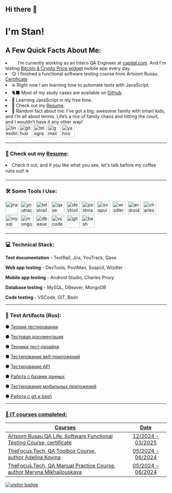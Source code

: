 ## Hi there 👋

# I'm Stan!

<h2>A Few Quick Facts About Me:</h2>
<li> <img src="https://cdn.brandfetch.io/id-0HYn-9P/w/400/h/400/theme/dark/icon.jpeg?c=1dxbfHSJFAPEGdCLU4o5B" height="15" ></h2> I’m currently working as an Intern QA Engineer at <a href="https://www.capital.com/">capital.com</a>. And I'm testing <a href="https://play.google.com/store/apps/details?id=com.currency.exchange.widgetscrypto&hl=en_US">Bitcoin & Crypto Price widget</a> mobile app every day.</li>
<li> 😌 I finished a functional software testing course from Artsiom Rusau. <a href="https://drive.google.com/file/d/1ZLaE_vsG-bdGf0pZxbhCldgChWrZ3Nn5/view?usp=sharing">Certificate</a> </li>
<li> ☕ Right now I am learning how to automate tests with JavaScript.</li>
<li> 🐈‍⬛ Most of my study cases are available on <a href="https://github.com/StanTokarev/">Github</a>.</li> </li>
<li> 📖 Learning JavaScript in my free time.</li>
<li>📙 Check out my <a href="https://docs.google.com/document/d/1TzRe2BfGmU93EwmSgRPOIDeUI5Luv6nS/edit?usp=sharing&ouid=102925613912026584866&rtpof=true&sd=true">Resume</a>.</li> 
<li>🧣 Random fact about me: I’ve got a big, awesome family with smart kids, and I’m all about tennis. Life’s a mix of family chaos and hitting the court, and I wouldn’t have it any other way! </li>
<a href= "https://www.linkedin.com/in/stan-tokarev/"><img src="https://img.icons8.com/?size=512&id=13930&format=png" width="40" height="40" alt="linkedin"/></a>
<a href= "https://github.com/StanTokarev"><img src="https://icons.iconarchive.com/icons/papirus-team/papirus-apps/256/github-icon.png" width="40" height="40" alt="github"/></a>
<a href= "https://t.me/stantokarev"><img src="https://img.icons8.com/?size=512&id=63306&format=png" width="40" height="40" alt="telegram"/></a>
<a href= "mailto:nosovertka@gmail.com"><img src="https://img.icons8.com/?size=512&id=P7UIlhbpWzZm&format=png" width="40" height="40" alt="gmail"/></a>
<a href= "mailto:stan.tokarev@yahoo.com"><img src="https://img.icons8.com/?size=100&id=9N3LO52MKuiT&format=png&color=000000" width="40" height="40" alt="yahoo mail"/></a>
</p>
</ul>

---
### 📙 Check out my <a href="https://docs.google.com/document/d/1TzRe2BfGmU93EwmSgRPOIDeUI5Luv6nS/edit?usp=sharing&ouid=102925613912026584866&rtpof=true&sd=true">Resume</a>:
<li>Check it out, and if you like what you see, let's talk before my coffee runs out! ☕</li> 

---
### 🛠 Some Tools I Use:

<div>
  <img src="https://cdn.jsdelivr.net/gh/devicons/devicon/icons/jira/jira-original.svg" title="jira" alt="jira" width="40" height="40"/>&nbsp
  <img src="https://upload.wikimedia.org/wikipedia/commons/thumb/8/8d/YouTrack_Icon.svg/1024px-YouTrack_Icon.svg.png?20200803082248" title="youtrack" alt="youtrack" width="40" height="40"/>&nbsp
  <img src="https://codahosted.io/packs/21236/unversioned/assets/LOGO/ba1091c59bab89cd2fd0f289622731fe16113d7b00905abe64759c313a4b73b76c1b0426076ed76cb74752234c734131df46992d5b8b48fc13e264240e4f7119f736cfeb64df36ded54b5cbf6198b9cadedf18dd0cac5c7dbcd16e6336c29363cd1292ba" title="testrail" alt="tetstrail" width="40" height="40"/>&nbsp
  <img src="https://luna1.co/eb0187.png" title="qase" alt="qase" width="40" height="40"/>&nbsp
  <img src="https://d33wubrfki0l68.cloudfront.net/38b5c953a4667366685d55db55d057c86db1fc54/a0fdc/static/acae6b24d940347661ca901ea07f47c1/chrome-dev-logo-icon.png" title="devtools" alt="devtools" width="40" height="40"/>&nbsp
  <img src="https://uxwing.com/wp-content/themes/uxwing/download/brands-and-social-media/postman-icon.png" title="postman" alt="postman" width="40" height="40"/>&nbsp
  <img src="https://static0.smartbear.co/smartbearbrand/media/images/home/soapui-icon.svg" title="soapui" alt="soapui" width="40" height="40"/>&nbsp
  <img src="https://lh3.googleusercontent.com/OJ9MppSwH9rKsQc0958jplweAl9I0dM5zDMWknso5NLGTvs0cBWuefFsZq32InrwOD2XYJsqnPX4oio1o32Oqbdhsw=s60" title="wizdler" alt="wizdler" width="40" height="40"/>&nbsp
  <img src="https://cdn.jsdelivr.net/gh/devicons/devicon/icons/androidstudio/androidstudio-original.svg" title="android-studio" alt="android-studio" width="40" height="40"/>&nbsp
  <img src="https://user-images.githubusercontent.com/15472/41327135-e4bf090c-6eca-11e8-9b76-032e8e2b0707.png" title="charles-proxy" alt="charles-proxy" width="40" height="40"/>&nbsp
  <img src="https://cdn.jsdelivr.net/gh/devicons/devicon/icons/mysql/mysql-original.svg" title="mysql" alt="mysql" width="40" height="40"/>&nbsp
  <img src="https://cdn.jsdelivr.net/gh/devicons/devicon/icons/mongodb/mongodb-original.svg" title="mongodb" alt="mongodb" width="40" height="40"/>&nbsp
  <img src="https://icons.iconarchive.com/icons/papirus-team/papirus-apps/256/dbeaver-icon.png" title="dbeaver" alt="dbeaver" width="40" height="40"/>&nbsp
  <img src="https://cdn.jsdelivr.net/gh/devicons/devicon/icons/vscode/vscode-original.svg" title="vscode" alt="vscode" width="40" height="40"/>&nbsp
  <img src="https://cdn.jsdelivr.net/gh/devicons/devicon/icons/git/git-original.svg" title="git" alt="git" width="40" height="40"/>&nbsp
  <img src="https://upload.wikimedia.org/wikipedia/commons/thumb/4/4b/Bash_Logo_Colored.svg/1024px-Bash_Logo_Colored.svg.png?20180723054350" title="bash" alt="bash" width="40" height="40"/>
</div>

---

### 💻 Technical Stack:
<p><b>Test documentation</b> - TestRail, Jira, YouTrack, Qase</p>
<p><b>Web app testing</b> - DevTools, PostMan, SoapUI, Wizdler </p>
<p><b>Mobile app testing</b> - Android Studio, Charles Proxy</p>
<p><b>Database testing</b> - MySQL, DBeaver, MongoDB</p>
<p><b>Code testing</b> - VSCode, GIT, Bash</p>

---

### 📁 Test Artifacts (Rus):
<p>●	<a href=https://github.com/StanTokarev/TestingTheory>Теория тестирования</a></p>
<p>●	<a href=https://github.com/StanTokarev/TestDocumentation>Тестовая документация</a></p>
<p>●	<a href=https://github.com/StanTokarev/TestDesign>Техники тест-дизайна</a></p>
<p>●	<a href=https://github.com/StanTokarev/WebAppTesting>Тестирование веб-приложений</a></p>
<p>● <a href=https://github.com/StanTokarev/APITesting>Тестирование API</a></p>
<p>●	<a href=https://github.com/StanTokarev/DataBaseTesting>Работа с базами данных</a></p>
<p>●	<a href=https://github.com/StanTokarev/MobileAppTesting>Тестирование мобильных приложений</a></p>
<p>●	<a href=https://github.com/StanTokarev/Git-Bash>Работа с git и bash</p>

---

### 📖 IT courses completed:

| Courses                                                         | Date              |
| ----------------------------------------------------------------| :---------------: |
| <a href="https://www.rusau.net/qa-from-scratch">Artsiom Rusau QA Life</a>, Software Functional Testing Course, <a href="https://drive.google.com/file/d/1ZLaE_vsG-bdGf0pZxbhCldgChWrZ3Nn5/view?usp=sharing">certificate</a>                          | 12/2024 - 03/2025 |
| TheFocus.Tech, QA Toolbox Course, author&nbsp;<a href="https://www.linkedin.com/in/adelinakovi/">Adelina Kovina</a>                          | 05/2024 - 06/2024 |
| TheFocus.Tech, QA Manual Practice Course, author&nbsp;<a href="https://www.linkedin.com/in/maryna-mikhailouskaya-qa/">Maryna Mikhailouskaya</a>                          | 05/2024 - 06/2024 |



![visitor badge](https://visitor-badge.laobi.icu/badge?page_id=stantokarev.visitor-badge&left_color=red&right_color=green)
